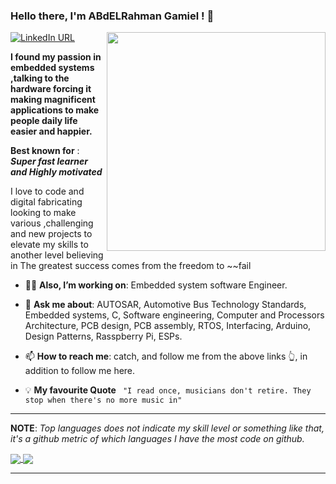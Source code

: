 ### Hello there, I'm ABdELRahman Gamiel ! 👋
<img align='right' src="https://c.tenor.com/3TwmcJ-ffa0AAAAC/netero-heart.gif" width="350">


[![LinkedIn URL](https://img.shields.io/static/v1?color=red&label=linkedin&logo=linkedin&logoColor=white&style=for-the-badge&message=Connect)](https://www.linkedin.com/in/abdelrahman-gamiel)


**I found my passion in embedded systems ,talking to the hardware forcing it making magnificent applications to make people daily life easier and happier.**  

**Best known for** : ***Super fast learner and Highly motivated***


I love to code and digital fabricating looking to make various ,challenging and new projects to elevate my skills to another level believing in The greatest success comes from the freedom to ~~fail 


- 👨‍💻 **Also, I’m working on**: Embedded system software Engineer.

- 💬 **Ask me about**: AUTOSAR, Automotive Bus Technology Standards, Embedded systems, C, Software engineering, Computer and Processors Architecture, PCB design, PCB assembly, RTOS, Interfacing, Arduino, Design Patterns, Rasspberry Pi, ESPs.

- 📫 **How to reach me**: catch, and follow me from the above links 👆, in addition to follow me here.
- 💡 **My favourite Quote** ` "I read once, musicians don't retire. They stop when there's no more music in"`


<hr/>

**NOTE**: *Top languages does not indicate my skill level or something like that, it's a github metric of which languages I have the most code on github.*

<a href="https://github.com/AbdELRahmanGamiel">
  <img align="center" src="https://github-readme-stats.vercel.app/api?username=AbdELRahmanGamiel&count_private=true&show_icons=true&theme=radical&hide_border=false" />
</a> 
<a href="https://github.com/AbdELRahmanGamiel">
  <img align="center" src="https://github-readme-stats.vercel.app/api/top-langs/?username=AbdELRahmanGamiel&layout=compact&theme=radical&hide_border=false" />
</a>
<hr/>
